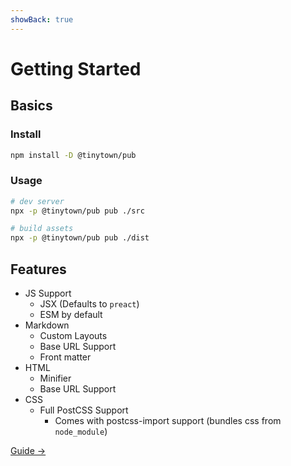```yaml
---
showBack: true
---
```


# Getting Started

## Basics

### Install

```sh
npm install -D @tinytown/pub
```

### Usage

```sh
# dev server
npx -p @tinytown/pub pub ./src

# build assets
npx -p @tinytown/pub pub ./dist
```

## Features

- JS Support
    - JSX (Defaults to `preact`)
    - ESM by default
- Markdown
    - Custom Layouts
    - Base URL Support
    - Front matter
- HTML
    - Minifier
    - Base URL Support
- CSS
    - Full PostCSS Support
        - Comes with postcss-import support (bundles css from `node_module`)

[Guide &rarr;](guide)
